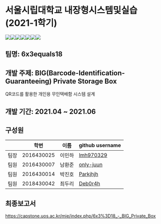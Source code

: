 # 서울시립대학교 내장형시스템및실습(2021-1학기)
<div class = "shields" style = "display: flex; "> 
    <img src = "https://img.shields.io/github/issues/only-juun/6x3equals18">
    <img src = "https://img.shields.io/github/forks/only-juun/6x3equals18">
    <img src = "https://img.shields.io/github/stars/only-juun/6x3equals18">
    <img src="https://img.shields.io/static/v1?label=ESE&message=BIG-BOX" />
    <img src="https://img.shields.io/github/languages/top/only-juun/6x3equals18" />
    <img src="https://img.shields.io/github/last-commit/only-juun/6x3equals18"/>
    <img src="https://img.shields.io/github/license/only-juun/6x3equals18" />
</div>

## 팀명: 6x3equals18

## 개발 주제: BIG(Barcode-Identification-Guaranteeing) Private Storage Box
QR코드를 활용한 개인용 무인택배함 시스템 설계

## 개발 기간: 2021.04 ~ 2021.06

## 구성원
||학번 |이름|github username|
|--|--|--|--|
|팀장|2016430025|이민하|<a href = "https://github.com/lmh970329">lmh970329</a>|
|팀원|2016430007|남환준|<a href = "https://github.com/only-juun">only-juun</a>|
|팀원|2016430014|박진호|<a href = "https://github.com/Parkjhjh">Parkjhjh</a>|
|팀원|2018430042|최두리|<a href = "https://github.com/Deb0r4h">Deb0r4h</a>|

## 최종보고서
https://capstone.uos.ac.kr/mie/index.php/6x3%3D18_-_BIG_Private_Box

